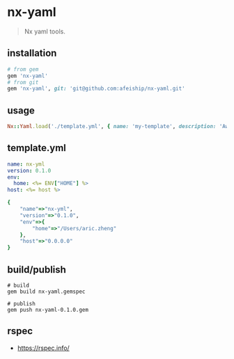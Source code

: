 # nx-yaml
> Nx yaml tools.

## installation
```rb
# from gem
gem 'nx-yaml'
# from git
gem 'nx-yaml', git: 'git@github.com:afeiship/nx-yaml.git'
```

## usage
```rb
Nx::Yaml.load('./template.yml', { name: 'my-template', description: 'Awesome template'})
```

## template.yml
```yml
name: nx-yml
version: 0.1.0
env: 
  home: <%= ENV["HOME"] %>
host: <%= host %>
```

<!-- After load -->
```rb
{
    "name"=>"nx-yml", 
    "version"=>"0.1.0", 
    "env"=>{
        "home"=>"/Users/aric.zheng"
    }, 
    "host"=>"0.0.0.0"
}
```

## build/publish
```shell
# build
gem build nx-yaml.gemspec

# publish
gem push nx-yaml-0.1.0.gem
```

## rspec
- https://rspec.info/

